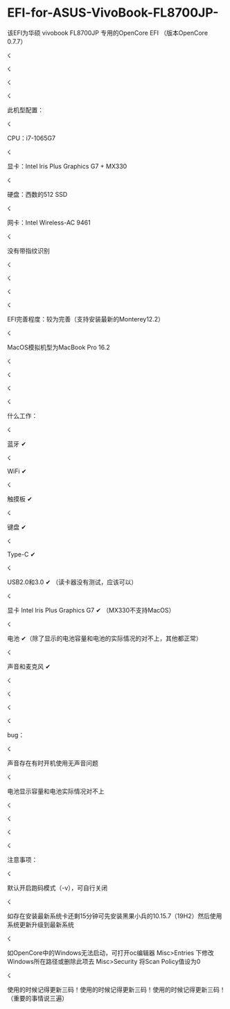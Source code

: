 # EFI-for-ASUS-VivoBook-FL8700JP-

该EFI为华硕 vivobook FL8700JP 专用的OpenCore EFI （版本OpenCore 0.7.7）

☇

☇

☇

☇

此机型配置：

☇

CPU：i7-1065G7

☇

显卡：Intel lris Plus Graphics G7 + MX330

☇

硬盘：西数的512 SSD

☇

网卡：Intel Wireless-AC 9461

☇

没有带指纹识别

☇

☇

☇

☇

EFI完善程度：较为完善（支持安装最新的Monterey12.2）

☇

MacOS模拟机型为MacBook Pro 16.2

☇

☇

☇

☇

什么工作：

☇

蓝牙 ✔

☇

WiFi  ✔

☇

触摸板 ✔

☇

键盘 ✔

☇

Type-C ✔

☇

USB2.0和3.0 ✔ （读卡器没有测试，应该可以）

☇

显卡 Intel lris Plus Graphics G7 ✔ （MX330不支持MacOS）

☇

电池 ✔（除了显示的电池容量和电池的实际情况的对不上，其他都正常）

☇

声音和麦克风 ✔

☇

☇

☇

☇

bug：

☇

声音存在有时开机使用无声音问题

☇

电池显示容量和电池实际情况对不上

☇

☇

☇

☇

注意事项：

☇

默认开启跑码模式（-v），可自行关闭

☇

如存在安装最新系统卡还剩15分钟可先安装黑果小兵的10.15.7（19H2）然后使用系统更新升级到最新系统

☇

如OpenCore中的Windows无法启动，可打开oc编辑器 Misc>Entries 下修改Windows所在路径或删除此项去 Misc>Security 将Scan Policy值设为0

☇

使用的时候记得更新三码！使用的时候记得更新三码！使用的时候记得更新三码！（重要的事情说三遍）
